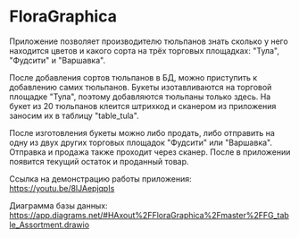 # FloraGraphica

Приложение позволяет производителю тюльпанов знать сколько у него находится цветов и какого сорта на трёх торговых площадках: "Тула", "Фудсити" и "Варшавка".

После добавления сортов тюльпанов в БД, можно приступить к добавлению самих тюльпанов.
Букеты изотавливаются на торговой площадке "Тула", поэтому добавляются тюльпаны только здесь.
На букет из 20 тюльпанов клеится штрихкод и сканером из приложения заносим их в таблицу "table_tula".

После изготовления букеты можно либо продать, либо отправить на одну из двух других торговых площадок "Фудсити" или "Варшавка".
Отправка и продажа также проходит через сканер. После в приложении появится текущий остаток и проданный товар.

Ссылка на демонстрацию работы приложения: https://youtu.be/8lJAepjqpIs

Диаграмма базы данных: https://app.diagrams.net/#HAxout%2FFloraGraphica%2Fmaster%2FFG_table_Assortment.drawio
